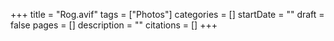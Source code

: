 +++
title = "Rog.avif"
tags = ["Photos"]
categories = []
startDate = ""
draft = false
pages = []
description = ""
citations = []
+++
